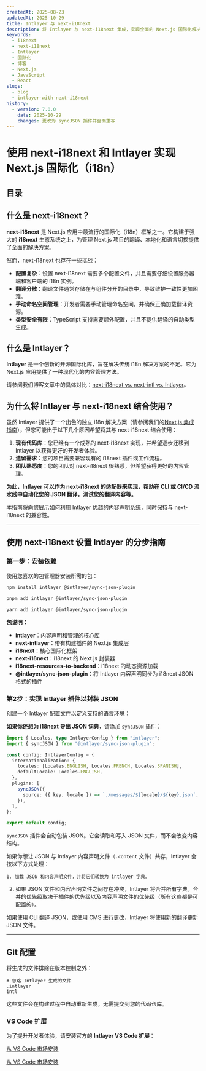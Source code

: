 ```yaml
---
createdAt: 2025-08-23
updatedAt: 2025-10-29
title: Intlayer 与 next-i18next
description: 将 Intlayer 与 next-i18next 集成，实现全面的 Next.js 国际化解决方案
keywords:
  - i18next
  - next-i18next
  - Intlayer
  - 国际化
  - 博客
  - Next.js
  - JavaScript
  - React
slugs:
  - blog
  - intlayer-with-next-i18next
history:
  - version: 7.0.0
    date: 2025-10-29
    changes: 更改为 syncJSON 插件并全面重写
---
```


# 使用 next-i18next 和 Intlayer 实现 Next.js 国际化（i18n）

## 目录

<TOC/>

## 什么是 next-i18next？

**next-i18next** 是 Next.js 应用中最流行的国际化（i18n）框架之一。它构建于强大的 **i18next** 生态系统之上，为管理 Next.js 项目的翻译、本地化和语言切换提供了全面的解决方案。

然而，next-i18next 也存在一些挑战：

- **配置复杂**：设置 next-i18next 需要多个配置文件，并且需要仔细设置服务器端和客户端的 i18n 实例。
- **翻译分散**：翻译文件通常存储在与组件分开的目录中，导致维护一致性更加困难。
- **手动命名空间管理**：开发者需要手动管理命名空间，并确保正确加载翻译资源。
- **类型安全有限**：TypeScript 支持需要额外配置，并且不提供翻译的自动类型生成。

## 什么是 Intlayer？

**Intlayer** 是一个创新的开源国际化库，旨在解决传统 i18n 解决方案的不足。它为 Next.js 应用提供了一种现代化的内容管理方法。

请参阅我们博客文章中的具体对比：[next-i18next vs. next-intl vs. Intlayer](https://github.com/aymericzip/intlayer/blob/main/docs/blog/zh/next-i18next_vs_next-intl_vs_intlayer.md)。

## 为什么将 Intlayer 与 next-i18next 结合使用？

虽然 Intlayer 提供了一个出色的独立 i18n 解决方案（请参阅我们的[Next.js 集成指南](https://github.com/aymericzip/intlayer/blob/main/docs/docs/zh/intlayer_with_nextjs_16.md)），但您可能出于以下几个原因希望将其与 next-i18next 结合使用：

1. **现有代码库**：您已经有一个成熟的 next-i18next 实现，并希望逐步迁移到 Intlayer 以获得更好的开发者体验。
2. **遗留需求**：您的项目需要兼容现有的 i18next 插件或工作流程。
3. **团队熟悉度**：您的团队对 next-i18next 很熟悉，但希望获得更好的内容管理。

**为此，Intlayer 可以作为 next-i18next 的适配器来实现，帮助在 CLI 或 CI/CD 流水线中自动化您的 JSON 翻译，测试您的翻译内容等。**

本指南将向您展示如何利用 Intlayer 优越的内容声明系统，同时保持与 next-i18next 的兼容性。

---

## 使用 next-i18next 设置 Intlayer 的分步指南

### 第一步：安装依赖

使用您喜欢的包管理器安装所需的包：

```bash packageManager="npm"
npm install intlayer @intlayer/sync-json-plugin
```

```bash packageManager="pnpm"
pnpm add intlayer @intlayer/sync-json-plugin
```

```bash packageManager="yarn"
yarn add intlayer @intlayer/sync-json-plugin
```

**包说明：**

- **intlayer**：内容声明和管理的核心库
- **next-intlayer**：带有构建插件的 Next.js 集成层
- **i18next**：核心国际化框架
- **next-i18next**：i18next 的 Next.js 封装器
- **i18next-resources-to-backend**：i18next 的动态资源加载
- **@intlayer/sync-json-plugin**：将 Intlayer 内容声明同步为 i18next JSON 格式的插件

### 第2步：实现 Intlayer 插件以封装 JSON

创建一个 Intlayer 配置文件以定义支持的语言环境：

**如果你还想为 i18next 导出 JSON 词典**，请添加 `syncJSON` 插件：

```typescript fileName="intlayer.config.ts"
import { Locales, type IntlayerConfig } from "intlayer";
import { syncJSON } from "@intlayer/sync-json-plugin";

const config: IntlayerConfig = {
  internationalization: {
    locales: [Locales.ENGLISH, Locales.FRENCH, Locales.SPANISH],
    defaultLocale: Locales.ENGLISH,
  },
  plugins: [
    syncJSON({
      source: ({ key, locale }) => `./messages/${locale}/${key}.json`,
    }),
  ],
};

export default config;
```

`syncJSON` 插件会自动包装 JSON。它会读取和写入 JSON 文件，而不会改变内容结构。

如果你想让 JSON 与 intlayer 内容声明文件（`.content` 文件）共存，Intlayer 会按以下方式处理：

    1. 加载 JSON 和内容声明文件，并将它们转换为 intlayer 字典。

2. 如果 JSON 文件和内容声明文件之间存在冲突，Intlayer 将合并所有字典。合并的优先级取决于插件的优先级以及内容声明文件的优先级（所有这些都是可配置的）。

如果使用 CLI 翻译 JSON，或使用 CMS 进行更改，Intlayer 将使用新的翻译更新 JSON 文件。

---

## Git 配置

将生成的文件排除在版本控制之外：

```plaintext fileName=".gitignore"
# 忽略 Intlayer 生成的文件
.intlayer
intl
```

这些文件会在构建过程中自动重新生成，无需提交到您的代码仓库。

### VS Code 扩展

为了提升开发者体验，请安装官方的 **Intlayer VS Code 扩展**：

[从 VS Code 市场安装](https://marketplace.visualstudio.com/items?itemName=intlayer.intlayer-vs-code-extension)

[从 VS Code 市场安装](https://marketplace.visualstudio.com/items?itemName=intlayer.intlayer-vs-code-extension)
